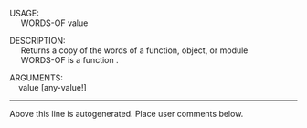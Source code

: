 USAGE:  
&nbsp;&nbsp;&nbsp;&nbsp;&nbsp;WORDS-OF&nbsp;value&nbsp;  
  
DESCRIPTION:  
&nbsp;&nbsp;&nbsp;&nbsp;&nbsp;Returns&nbsp;a&nbsp;copy&nbsp;of&nbsp;the&nbsp;words&nbsp;of&nbsp;a&nbsp;function,&nbsp;object,&nbsp;or&nbsp;module  
&nbsp;&nbsp;&nbsp;&nbsp;&nbsp;WORDS-OF&nbsp;is&nbsp;a&nbsp;function&nbsp;.  
  
ARGUMENTS:  
&nbsp;&nbsp;&nbsp;&nbsp;value&nbsp;[any-value!]  
___
Above this line is autogenerated. Place user comments below.